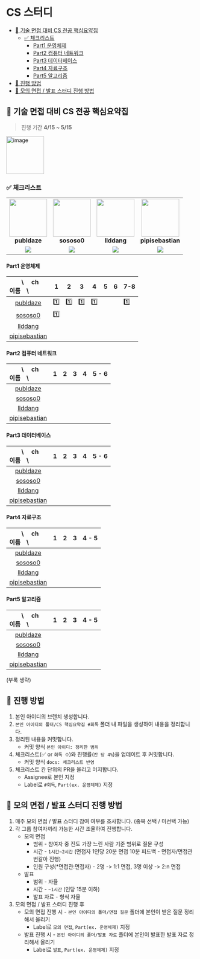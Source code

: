 # CS 스터디

- [📖 기술 면접 대비 CS 전공 핵심요약집](#-기술-면접-대비-cs-전공-핵심요약집)
  - [✅ 체크리스트](#-체크리스트)
    - [Part1 운영체제](#part1-운영체제)
    - [Part2 컴퓨터 네트워크](#part2-컴퓨터-네트워크)
    - [Part3 데이터베이스](#part3-데이터베이스)
    - [Part4 자료구조](#part4-자료구조)
    - [Part5 알고리즘](#part5-알고리즘)
- [📌 진행 방법](#-진행-방법)
- [📌 모의 면접 / 발표 스터디 진행 방법](#-모의-면접--발표-스터디-진행-방법)

## 📖 기술 면접 대비 CS 전공 핵심요약집

> 진행 기간 **4/15 ~ 5/15**

<img width="100" alt="image" src="https://contents.kyobobook.co.kr/sih/fit-in/458x0/pdt/9791140706129.jpg">

### ✅ 체크리스트

<table><tr>
<td align="center">
  <img src="https://github.com/publdaze.png?v=4?s=100" width="100px;" alt=""/>
  <br/>
  <b>publdaze</b>
</td>
<td align="center">
  <img src="https://github.com/sososo0.png?v=4?s=100" width="100px;" alt=""/>
  <br/>
  <b>sososo0</b>
</td>
<td align="center">
  <img src="https://github.com/llddang.png?v=4?s=100" width="100px;" alt=""/>
  <br/>
  <b>llddang</b>
</td>
<td align="center">
  <img src="https://github.com/pipisebastian.png?v=4?s=100" width="100px;" alt=""/>
  <br/>
  <b>pipisebastian</b>
  </sub>
  <br />
</td>
</tr>
<tr>
<td align="center"><!-- publdaze 1회독 진행률 -->
  <img src="https://us-central1-progress-markdown.cloudfunctions.net/progress/20"/>
</td>
<td align="center"><!-- sososo0 1회독 진행률 -->
  <img src="https://us-central1-progress-markdown.cloudfunctions.net/progress/4"/>
</td>
<td align="center"><!-- llddang 1회독 진행률 -->
  <img src="https://us-central1-progress-markdown.cloudfunctions.net/progress/0"/>
</td>
<td align="center"><!-- pipisebastian 1회독 진행률 -->
  <img src="https://us-central1-progress-markdown.cloudfunctions.net/progress/0"/>
</td>
</tr>
</table>

#### Part1 운영체제

| 　　\　 ch<br>이름　\                                              |  1  |  2  |  3  | 4   | 5   | 6   | 7-8 |
| :----------------------------------------------------------------- | :-: | :-: | :-: | --- | --- | --- | --- |
| <center>[publdaze](https://github.com/publdaze)</center>           | 1️⃣  | 1️⃣  | 1️⃣  | 1️⃣  |     |     | 1️⃣  |
| <center>[sososo0](https://github.com/sososo0)</center>             | 1️⃣  |     |     |     |     |     |     |
| <center>[llddang](https://github.com/llddang)</center>             |
| <center>[pipisebastian](https://github.com/pipisebastian)</center> |

#### Part2 컴퓨터 네트워크

| 　　\　 ch<br>이름　\                                              |  1  |  2  | 3   | 4   | 5 - 6 |
| :----------------------------------------------------------------- | :-: | :-: | --- | --- | ----- |
| <center>[publdaze](https://github.com/publdaze)</center>           |
| <center>[sososo0](https://github.com/sososo0)</center>             |
| <center>[llddang](https://github.com/llddang)</center>             |
| <center>[pipisebastian](https://github.com/pipisebastian)</center> |

#### Part3 데이터베이스

| 　　\　 ch<br>이름　\                                              |  1  |  2  |  3  |  4  | 5 - 6 |
| :----------------------------------------------------------------- | :-: | :-: | :-: | :-: | :---: |
| <center>[publdaze](https://github.com/publdaze)</center>           |
| <center>[sososo0](https://github.com/sososo0)</center>             |
| <center>[llddang](https://github.com/llddang)</center>             |
| <center>[pipisebastian](https://github.com/pipisebastian)</center> |

#### Part4 자료구조

| 　　\　 ch<br>이름　\                                              |  1  |  2  |  3  | 4 - 5 |
| :----------------------------------------------------------------- | :-: | :-: | :-: | ----- |
| <center>[publdaze](https://github.com/publdaze)</center>           |
| <center>[sososo0](https://github.com/sososo0)</center>             |
| <center>[llddang](https://github.com/llddang)</center>             |
| <center>[pipisebastian](https://github.com/pipisebastian)</center> |

#### Part5 알고리즘

| 　　\　 ch<br>이름　\                                              |  1  |  2  |  3  | 4 - 5 |
| :----------------------------------------------------------------- | :-: | :-: | :-: | :---: |
| <center>[publdaze](https://github.com/publdaze)</center>           |
| <center>[sososo0](https://github.com/sososo0)</center>             |
| <center>[llddang](https://github.com/llddang)</center>             |
| <center>[pipisebastian](https://github.com/pipisebastian)</center> |

(부록 생략)

## 📌 진행 방법

1. 본인 아이디의 브랜치 생성합니다.
2. `본인 아이디의 폴더/CS 핵심요약집 #회독` 폴더 내 파일을 생성하여 내용을 정리합니다.
3. 정리된 내용을 커밋합니다.
   - 커밋 양식 `본인 아이디: 정리한 범위`
4. 체크리스트(✅ or `회독 수`)와 진행률(`칸 당 4%`)을 업데이트 후 커밋합니다.
   - 커밋 양식 `docs: 체크리스트 반영`
5. 체크리스트 칸 단위의 PR을 올리고 머지합니다.
   - Assignee로 본인 지정
   - Label로 `#회독`, `Part(ex. 운영체제)` 지정

## 📌 모의 면접 / 발표 스터디 진행 방법

1. 매주 모의 면접 / 발표 스터디 참여 여부를 조사합니다. (중복 선택 / 미선택 가능)
2. 각 그룹 참여자끼리 가능한 시간 조율하여 진행합니다.
   - 모의 면접
     - 범위 - 참여자 중 진도 가장 느린 사람 기준 범위로 질문 구성
     - 시간 - `1시간~2시간` (면접자 1인당 20분 면접 10분 피드백 - 면접자/면접관 번갈아 진행)
     - 인원 구성(\*면접관:면접자) - 2명 -> 1:1 면접, 3명 이상 -> 2:n 면접
   - 발표
     - 범위 - 자율
     - 시간 - `~1시간` (인당 15분 이하)
     - 발표 자료 - 형식 자율
3. 모의 면접 / 발표 스터디 진행 후
   - 모의 면접 진행 시 - `본인 아이디의 폴더/면접 질문` 폴더에 본인이 받은 질문 정리해서 올리기
     - Label로 `모의 면접`, `Part(ex. 운영체제)` 지정
   - 발표 진행 시 - `본인 아이디의 폴더/발표 자료` 폴더에 본인이 발표한 발표 자료 정리해서 올리기
     - Label로 `발표`, `Part(ex. 운영체제)` 지정
